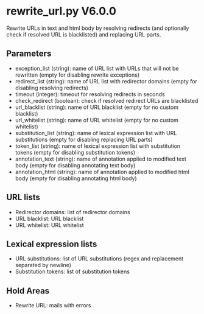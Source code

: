 rewrite_url.py V6.0.0
=====================

Rewrite URLs in text and html body by resolving redirects (and optionally check if resolved URL is blacklisted) and replacing URL parts.

## Parameters
* exception_list (string): name of URL list with URLs that will not be rewritten (empty for disabling rewrite exceptions)
* redirect_list (string): name of URL list with redirector domains (empty for disabling resolving redirects)
* timeout (integer): timeout for resolving redirects in seconds
* check_redirect (boolean): check if resolved redirect URLs are blacklisted
* url_blacklist (string): name of URL blacklist (empty for no custom blacklist)
* url_whitelist (string): name of URL whitelist (empty for no custom whitelist)
* substitution_list (string): name of lexical expression list with URL substitutions (empty for disabling replacing URL parts)
* token_list (string): name of lexical expression list with substitution tokens (empty for disabling substitution tokens)
* annotation_text (string): name of annotation applied to modified text body (empty for disabling annotating text body)
* annotation_html (string): name of annotation applied to modified html body (empty for disabling annotating html body)

## URL lists
* Redirector domains: list of redirector domains
* URL blacklist: URL blacklist
* URL whitelist: URL whitelist

## Lexical expression lists
* URL substitutions: list of URL substitutions (regex and replacement separated by newline)
* Substitution tokens: list of substitution tokens

## Hold Areas
* Rewrite URL: mails with errors
